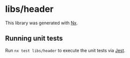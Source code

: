 # libs/header

This library was generated with [Nx](https://nx.dev).

## Running unit tests

Run `nx test libs/header` to execute the unit tests via [Jest](https://jestjs.io).
